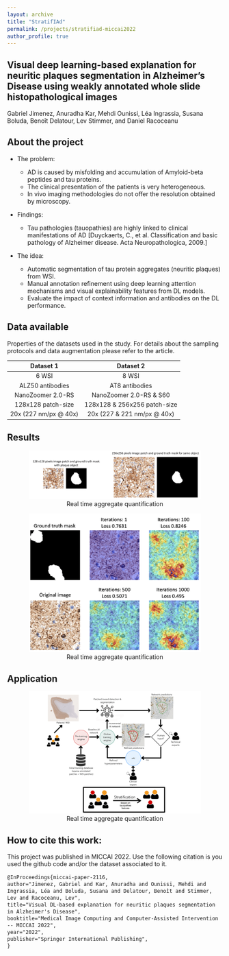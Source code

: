 ```yaml
---
layout: archive
title: "StratifIAd"
permalink: /projects/stratifiad-miccai2022
author_profile: true
---
```


## Visual deep learning-based explanation for neuritic plaques segmentation in Alzheimer’s Disease using weakly annotated whole slide histopathological images  
Gabriel Jimenez, Anuradha Kar, Mehdi Ounissi, Léa Ingrassia, Susana Boluda, Benoît Delatour, Lev Stimmer, and Daniel Racoceanu

## About the project
- The problem:
    - AD is caused by misfolding and accumulation of Amyloid-beta peptides and tau proteins.
    - The clinical presentation of the patients is very heterogeneous.
    - In vivo imaging methodologies do not offer the resolution obtained by microscopy.

- Findings:
    - Tau pathologies (tauopathies) are highly linked to clinical manifestations of AD [Duyckaerts, C., et al. Classification and basic pathology of Alzheimer disease. Acta Neuropathologica, 2009.]

- The idea:
    - Automatic segmentation of tau protein aggregates (neuritic plaques) from WSI.
    - Manual annotation refinement using deep learning attention mechanisms and visual explainability features from DL models.
    - Evaluate the impact of context information and antibodies on the DL performance.

## Data available
Properties of the datasets used in the study. For details about the sampling protocols and data augmentation please refer to the article.

|   **Dataset 1**   |   **Dataset 2**   |
|:-----------------:|:-----------------:|
|       6 WSI       |       8 WSI       |
| ALZ50 antibodies  | AT8 antibodies    |
| NanoZoomer 2.0-RS | NanoZoomer 2.0-RS & S60 |
| 128x128 patch-size | 128x128 & 256x256 patch-size |
| 20x (227 nm/px @ 40x) | 20x (227 & 221 nm/px @ 40x) |

## Results

<p align="center">
    <img width="80%" src="https://github.com/stratifIAD/unet-pytorch/blob/098f742f58799e4ff277d0f4f1c6ecb32e257ed1/imgs/patchsize.png">
    <br>Real time aggregate quantification
</p>

<p align="center">
    <img width="80%" src="https://github.com/stratifIAD/unet-pytorch/blob/098f742f58799e4ff277d0f4f1c6ecb32e257ed1/imgs/att_unet.png">
    <br>Real time aggregate quantification
</p>

## Application

<p align="center">
    <img width="80%" src="https://github.com/stratifIAD/unet-pytorch/blob/098f742f58799e4ff277d0f4f1c6ecb32e257ed1/imgs/stratifiad-system.png">
    <br>Real time aggregate quantification
</p>

## How to cite this work:
This project was published in MICCAI 2022. Use the following citation is you used the github code and/or the dataset associated to it. 

```
@InProceedings{miccai-paper-2116,
author="Jimenez, Gabriel and Kar, Anuradha and Ounissi, Mehdi and Ingrassia, Léa and Boluda, Susana and Delatour, Benoît and Stimmer, Lev and Racoceanu, Lev",
title="Visual DL-based explanation for neuritic plaques segmentation in Alzheimer's Disease",
booktitle="Medical Image Computing and Computer-Assisted Intervention -- MICCAI 2022",
year="2022",
publisher="Springer International Publishing",
}
```

